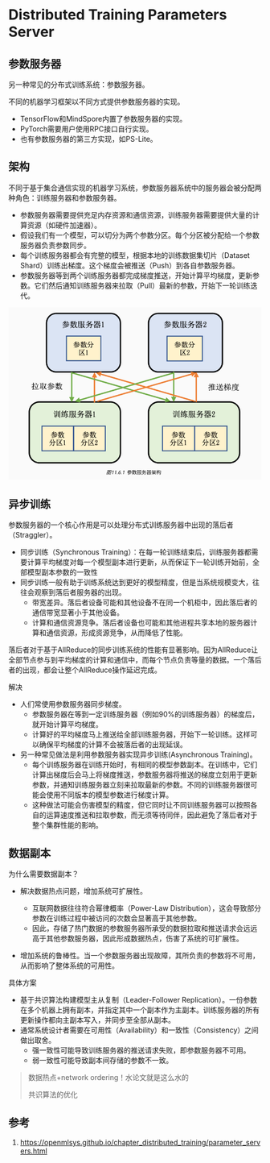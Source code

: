 # Distributed Training Parameters Server

## 参数服务器

另一种常见的分布式训练系统：参数服务器。

不同的机器学习框架以不同方式提供参数服务器的实现。

- TensorFlow和MindSpore内置了参数服务器的实现。
- PyTorch需要用户使用RPC接口自行实现。
- 也有参数服务器的第三方实现，如PS-Lite。

## 架构

不同于基于集合通信实现的机器学习系统，参数服务器系统中的服务器会被分配两种角色：训练服务器和参数服务器。

- 参数服务器需要提供充足内存资源和通信资源，训练服务器需要提供大量的计算资源（如硬件加速器）。
- 假设我们有一个模型，可以切分为两个参数分区。每个分区被分配给一个参数服务器负责参数同步。
- 每个训练服务器都会有完整的模型，根据本地的训练数据集切片（Dataset Shard）训练出梯度。这个梯度会被推送（Push）到各自参数服务器。
- 参数服务器等到两个训练服务器都完成梯度推送，开始计算平均梯度，更新参数。它们然后通知训练服务器来拉取（Pull）最新的参数，开始下一轮训练迭代。

![image-20240828004506693](./20240828-distributed-training-05.assets/image-20240828004506693.png)

## 异步训练

参数服务器的一个核心作用是可以处理分布式训练服务器中出现的落后者（Straggler）。

- 同步训练（Synchronous Training）：在每一轮训练结束后，训练服务器都需要计算平均梯度对每一个模型副本进行更新，从而保证下一轮训练开始前，全部模型副本参数的一致性
- 同步训练一般有助于训练系统达到更好的模型精度，但是当系统规模变大，往往会观察到落后者服务器的出现。
  - 带宽差异。落后者设备可能和其他设备不在同一个机柜中，因此落后者的通信带宽显著小于其他设备。
  - 计算和通信资源竞争。落后者设备也可能和其他进程共享本地的服务器计算和通信资源，形成资源竞争，从而降低了性能。


落后者对于基于AllReduce的同步训练系统的性能有显著影响。因为AllReduce让全部节点参与到平均梯度的计算和通信中，而每个节点负责等量的数据。一个落后者的出现，都会让整个AllReduce操作延迟完成。

解决

- 人们常使用参数服务器同步梯度。
  - 参数服务器在等到一定训练服务器（例如90%的训练服务器）的梯度后，就开始计算平均梯度。
  - 计算好的平均梯度马上推送给全部训练服务器，开始下一轮训练。这样可以确保平均梯度的计算不会被落后者的出现延误。
- 另一种常见做法是利用参数服务器实现异步训练(Asynchronous Training)。
  - 每个训练服务器在训练开始时，有相同的模型参数副本。在训练中，它们计算出梯度后会马上将梯度推送，参数服务器将推送的梯度立刻用于更新参数，并通知训练服务器立刻来拉取最新的参数。不同的训练服务器很可能会使用不同版本的模型参数进行梯度计算。
  - 这种做法可能会伤害模型的精度，但它同时让不同训练服务器可以按照各自的运算速度推送和拉取参数，而无须等待同伴，因此避免了落后者对于整个集群性能的影响。

## 数据副本

为什么需要数据副本？

- 解决数据热点问题，增加系统可扩展性。
  - 互联网数据往往符合幂律概率（Power-Law Distribution），这会导致部分参数在训练过程中被访问的次数会显著高于其他参数。
  - 因此，存储了热门数据的参数服务器所承受的数据拉取和推送请求会远远高于其他参数服务器，因此形成数据热点，伤害了系统的可扩展性。

- 增加系统的鲁棒性。当一个参数服务器出现故障，其所负责的参数将不可用，从而影响了整体系统的可用性。

具体方案

- 基于共识算法构建模型主从复制（Leader-Follower Replication）。一份参数在多个机器上拥有副本，并指定其中一个副本作为主副本。训练服务器的所有更新操作都向主副本写入，并同步至全部从副本。
- 通常系统设计者需要在可用性（Availability）和一致性（Consistency）之间做出取舍。
  - 强一致性可能导致训练服务器的推送请求失败，即参数服务器不可用。
  - 弱一致性可能导致副本间存储的参数不一致。

> 数据热点+network ordering！水论文就是这么水的
>
> 共识算法的优化

## 参考

1. https://openmlsys.github.io/chapter_distributed_training/parameter_servers.html